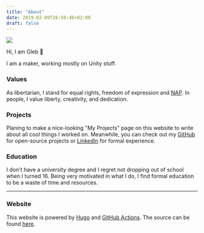 ```yaml
---
title: "About"
date: 2019-02-09T16:59:46+02:00
draft: false
---
```

![][image-1]

Hi, I am Gleb 👋

I am a maker, working mostly on Unity stuff. 

### Values
As libertarian, I stand for equal rights, freedom of expression and [NAP][1]. In people, I value liberty, creativity, and dedication.

### Projects
Planing to make a nice-looking "My Projects" page on this website to write about all cool things I worked on. Meanwhile, you can check out my [GitHub][2] for open-source projects or [LinkedIn][3] for formal experience.

### Education
I don't have a university degree and I regret not dropping out of school when I turned 16. Being very motivated in what I do, I find formal education to be a waste of time and resources. 

---
### Website
This website is powered by [Hugo][4] and [GitHub Actions][5]. The source can be found [here][6].

[1]:	https://en.wikipedia.org/wiki/Non-aggression_principle
[2]:	https://github.com/skibitsky
[3]:	https://linkedin.com/in/skibitsky/
[4]:	https://gohugo.io
[5]:	https://github.com/skibitsky/skibitsky.github.io/actions
[6]:	https://github.com/skibitsky/skibitsky.github.io

[image-1]:	https://skibitsky.com/images/me.webp